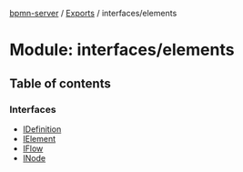[bpmn-server](../README.md) / [Exports](../modules.md) / interfaces/elements

# Module: interfaces/elements

## Table of contents

### Interfaces

- [IDefinition](../interfaces/interfaces_elements.IDefinition.md)
- [IElement](../interfaces/interfaces_elements.IElement.md)
- [IFlow](../interfaces/interfaces_elements.IFlow.md)
- [INode](../interfaces/interfaces_elements.INode.md)
